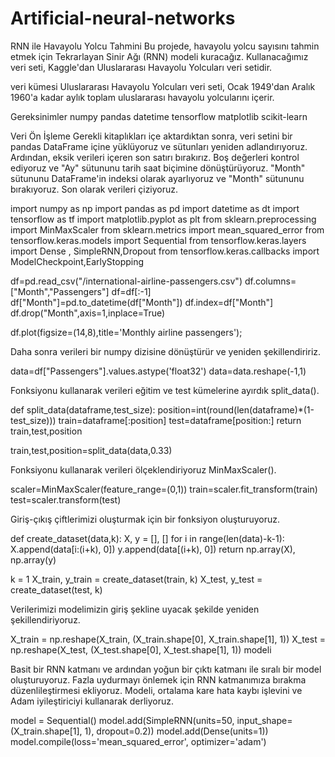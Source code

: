 # Artificial-neural-networks

RNN ile Havayolu Yolcu Tahmini
Bu projede, havayolu yolcu sayısını tahmin etmek için Tekrarlayan Sinir Ağı (RNN) modeli kuracağız. Kullanacağımız veri seti, Kaggle'dan Uluslararası Havayolu Yolcuları veri setidir.

veri kümesi
Uluslararası Havayolu Yolcuları veri seti, Ocak 1949'dan Aralık 1960'a kadar aylık toplam uluslararası havayolu yolcularını içerir.

Gereksinimler
numpy
pandas
datetime
tensorflow
matplotlib
scikit-learn


Veri Ön İşleme
Gerekli kitaplıkları içe aktardıktan sonra, veri setini bir pandas DataFrame içine yüklüyoruz ve sütunları yeniden adlandırıyoruz. Ardından, eksik verileri içeren son satırı bırakırız. Boş değerleri kontrol ediyoruz ve "Ay" sütununu tarih saat biçimine dönüştürüyoruz. "Month" sütununu DataFrame'in indeksi olarak ayarlıyoruz ve "Month" sütununu bırakıyoruz. Son olarak verileri çiziyoruz.


import numpy as np 
import pandas as pd 
import datetime as dt
import tensorflow as tf
import matplotlib.pyplot as plt 
from sklearn.preprocessing import MinMaxScaler
from sklearn.metrics import mean_squared_error
from tensorflow.keras.models import Sequential
from tensorflow.keras.layers import Dense , SimpleRNN,Dropout
from tensorflow.keras.callbacks import ModelCheckpoint,EarlyStopping

df=pd.read_csv("/international-airline-passengers.csv")
df.columns=["Month","Passengers"]
df=df[:-1]
df["Month"]=pd.to_datetime(df["Month"])
df.index=df["Month"]
df.drop("Month",axis=1,inplace=True)

df.plot(figsize=(14,8),title='Monthly airline passengers');


Daha sonra verileri bir numpy dizisine dönüştürür ve yeniden şekillendiririz.

data=df["Passengers"].values.astype('float32')
data=data.reshape(-1,1)


Fonksiyonu kullanarak verileri eğitim ve test kümelerine ayırdık split_data().

def split_data(dataframe,test_size):
  position=int(round(len(dataframe)*(1-test_size)))
  train=dataframe[:position]
  test=dataframe[position:]
  return train,test,position

train,test,position=split_data(data,0.33)


Fonksiyonu kullanarak verileri ölçeklendiriyoruz MinMaxScaler().

scaler=MinMaxScaler(feature_range=(0,1))
train=scaler.fit_transform(train)
test=scaler.transform(test)


Giriş-çıkış çiftlerimizi oluşturmak için bir fonksiyon oluşturuyoruz.

def create_dataset(data,k):
    X, y = [], []
    for i in range(len(data)-k-1):
        X.append(data[i:(i+k), 0])
        y.append(data[(i+k), 0])
    return np.array(X), np.array(y)

k = 1
X_train, y_train = create_dataset(train, k)
X_test, y_test = create_dataset(test, k)

Verilerimizi modelimizin giriş şekline uyacak şekilde yeniden şekillendiriyoruz.



X_train = np.reshape(X_train, (X_train.shape[0], X_train.shape[1], 1))
X_test = np.reshape(X_test, (X_test.shape[0], X_test.shape[1], 1))
modeli

Basit bir RNN katmanı ve ardından yoğun bir çıktı katmanı ile sıralı bir model oluşturuyoruz. Fazla uydurmayı önlemek için RNN katmanımıza bırakma düzenlileştirmesi ekliyoruz. Modeli, ortalama kare hata kaybı işlevini ve Adam iyileştiriciyi kullanarak derliyoruz.



model = Sequential()
model.add(SimpleRNN(units=50, input_shape=(X_train.shape[1], 1), dropout=0.2))
model.add(Dense(units=1))
model.compile(loss='mean_squared_error', optimizer='adam')
